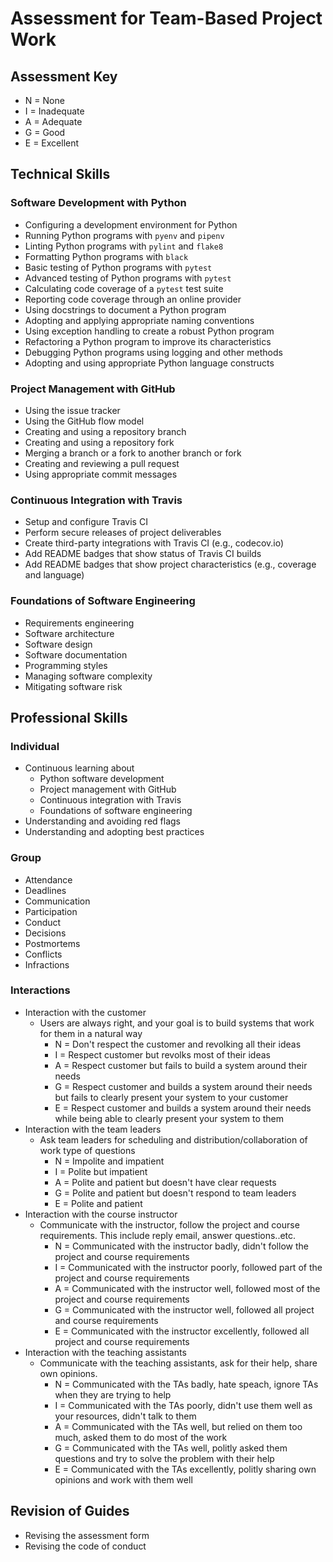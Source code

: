 # Assessment for Team-Based Project Work

## Assessment Key

* N = None
* I = Inadequate
* A = Adequate
* G = Good
* E = Excellent

## Technical Skills

### Software Development with Python

* Configuring a development environment for Python
* Running Python programs with `pyenv` and `pipenv`
* Linting Python programs with `pylint` and `flake8`
* Formatting Python programs with `black`
* Basic testing of Python programs with `pytest`
* Advanced testing of Python programs with `pytest`
* Calculating code coverage of a `pytest` test suite
* Reporting code coverage through an online provider
* Using docstrings to document a Python program
* Adopting and applying appropriate naming conventions
* Using exception handling to create a robust Python program
* Refactoring a Python program to improve its characteristics
* Debugging Python programs using logging and other methods
* Adopting and using appropriate Python language constructs

### Project Management with GitHub

* Using the issue tracker
* Using the GitHub flow model
* Creating and using a repository branch
* Creating and using a repository fork
* Merging a branch or a fork to another branch or fork
* Creating and reviewing a pull request
* Using appropriate commit messages

### Continuous Integration with Travis

* Setup and configure Travis CI
* Perform secure releases of project deliverables
* Create third-party integrations with Travis CI (e.g., codecov.io)
* Add README badges that show status of Travis CI builds
* Add README badges that show project characteristics (e.g., coverage and
  language)

### Foundations of Software Engineering

* Requirements engineering
* Software architecture
* Software design
* Software documentation
* Programming styles
* Managing software complexity
* Mitigating software risk

## Professional Skills

### Individual

* Continuous learning about
  * Python software development
  * Project management with GitHub
  * Continuous integration with Travis
  * Foundations of software engineering
* Understanding and avoiding red flags
* Understanding and adopting best practices

### Group

* Attendance
* Deadlines
* Communication
* Participation
* Conduct
* Decisions
* Postmortems
* Conflicts
* Infractions

### Interactions

* Interaction with the customer
  * Users are always right, and your goal is to build systems that
    work for them in a natural way
    * N = Don't respect the customer and revolking all their ideas
    * I = Respect customer but revolks most of their ideas
    * A = Respect customer but fails to build a system around their needs
    * G = Respect customer and builds a system around their needs but fails
      to clearly present your system to your customer
    * E = Respect customer and builds a system around their needs while being
      able to clearly present your system to them
* Interaction with the team leaders
  * Ask team leaders for scheduling and distribution/collaboration of work
    type of questions
    * N = Impolite and impatient
    * I = Polite but impatient
    * A = Polite and patient but doesn't have clear requests
    * G = Polite and patient but doesn't respond to team leaders
    * E = Polite and patient
* Interaction with the course instructor
  * Communicate with the instructor, follow the project and course requirements.
    This include reply email, answer questions..etc.
    * N = Communicated with the instructor badly, didn't follow
      the project and course requirements
    * I = Communicated with the instructor poorly, followed part
      of the project and course requirements
    * A = Communicated with the instructor well, followed most
      of the project and course requirements
    * G = Communicated with the instructor well, followed all
      project and course requirements
    * E = Communicated with the instructor excellently, followed
      all project and course requirements
* Interaction with the teaching assistants
  * Communicate with the teaching assistants, ask for their help, share own opinions.
    * N = Communicated with the TAs badly, hate speach, ignore
      TAs when they are trying to help
    * I = Communicated with the TAs poorly, didn't use them well as your
      resources, didn't talk to them
    * A = Communicated with the TAs well, but relied on them too much, asked
      them to do most of the work
    * G = Communicated with the TAs well, politly asked them questions and try
      to solve the problem with their help
    * E = Communicated with the TAs excellently, politly sharing own
      opinions and work with them well

## Revision of Guides

* Revising the assessment form
* Revising the code of conduct
